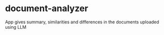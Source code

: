 # document-analyzer
App gives summary, similarities and differences in the documents uploaded using LLM
